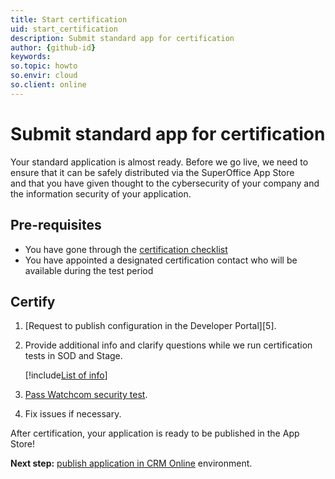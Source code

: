 ```yaml
---
title: Start certification
uid: start_certification
description: Submit standard app for certification
author: {github-id}
keywords:
so.topic: howto
so.envir: cloud
so.client: online
---
```


# Submit standard app for certification

Your standard application is almost ready. Before we go live, we need to ensure that it can be safely distributed via the SuperOffice App Store and that you have given thought to the cybersecurity of your company and the information security of your application.

## Pre-requisites

* You have gone through the [certification checklist][1]
* You have appointed a designated certification contact who will be available during the test period

## Certify

1. [Request to publish configuration in the Developer Portal][5].
2. Provide additional info and clarify questions while we run certification tests in SOD and Stage.

    [!include[List of info](../includes/list-of-test-period-info.md)]

3. [Pass Watchcom security test][3].
4. Fix issues if necessary.

After certification, your application is ready to be published in the App Store!

**Next step:** [publish application in CRM Online][4] environment.

<!-- Referenced links -->
[1]: checklist.md
[2]: ../../developer-portal/howto/request-to-publish.md
[3]: secure-app.md
[4]: ../publish/index.md
